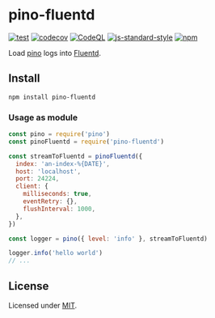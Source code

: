 # pino-fluentd
[![test](https://github.com/w4567892015/pino-fluentd/actions/workflows/test.yml/badge.svg?branch=main)](https://github.com/w4567892015/pino-fluentd/actions/workflows/test.yml) [![codecov](https://codecov.io/gh/w4567892015/pino-fluentd/branch/main/graph/badge.svg?token=DA8QWNVEBZ)](https://codecov.io/gh/w4567892015/pino-fluentd) [![CodeQL](https://github.com/w4567892015/pino-fluentd/actions/workflows/codeql-analysis.yml/badge.svg?branch=main)](https://github.com/w4567892015/pino-fluentd/actions/workflows/codeql-analysis.yml) [![js-standard-style](https://img.shields.io/badge/code%20style-airbnb-brightgreen.svg?style=flat)](https://github.com/iamturns/eslint-config-airbnb-typescript) [![npm](https://github.com/w4567892015/pino-fluentd/actions/workflows/npm-publish.yml/badge.svg)](https://github.com/w4567892015/pino-fluentd/actions/workflows/npm-publish.yml)

Load [pino](https://github.com/pinojs/pino) logs into [Fluentd](https://www.fluentd.org).

## Install

```
npm install pino-fluentd
```

### Usage as module

```js
const pino = require('pino')
const pinoFluentd = require('pino-fluentd')

const streamToFluentd = pinoFluentd({
  index: 'an-index-%{DATE}',
  host: 'localhost',
  port: 24224,
  client: {
    milliseconds: true,
    eventRetry: {},
    flushInterval: 1000,
  },
})

const logger = pino({ level: 'info' }, streamToFluentd)

logger.info('hello world')
// ...
```

## License

Licensed under [MIT](./LICENSE).
